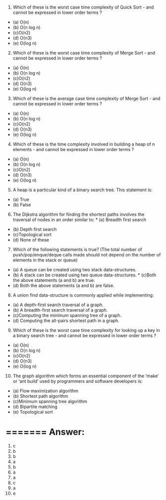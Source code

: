 1. Which of these is the worst case time complexity of Quick Sort - and cannot be expressed in lower order terms ?
  * (a) O(n)
  * (b) O(n log n)
  * (c)O(n2)
  * (d) O(n3)
  * (e) O(log n)

2. Which of these is the worst case time complexity of Merge Sort - and cannot be expressed in lower order terms ?
  * (a) O(n)
  * (b) O(n log n)
  * (c)O(n2)
  * (d) O(n3)
  * (e) O(log n)

3. Which of these is the average case time complexity of Merge Sort - and cannot be expressed in lower order terms ?

  * (a) O(n)
  * (b) O(n log n)
  * (c)O(n2)
  * (d) O(n3)
  * (e) O(log n)

4. Which of these is the time complexity involved in building a heap of n elements - and cannot be expressed in lower order terms ?

  * (a) O(n)
  * (b) O(n log n)
  * (c)O(n2)
  * (d) O(n3)
  * (e) O(log n)

5. A heap is a particular kind of a binary search tree. This statement is:
  * (a) True
  * (b) False

6. The Dijkstra algorithm for finding the shortest paths involves the traversal of nodes in an order similar to:   * (a) Breadth first search
  * (b) Depth first search
  * (c)Topological sort
  * (d) None of these

7. Which of the following statements is true? (The total number of push/pop/enque/deque calls made should not depend on the number of elements in the stack or queue)
  * (a) A queue can be created using two stack data-structures.
  * (b) A stack can be created using two queue data-structures.   * (c)Both the above statements (a and b) are true.
  * (d) Both the above statements (a and b) are false.

8. A union find data-structure is commonly applied while implementing:
  * (a) A depth-first search traversal of a graph.
  * (b) A breadth-first search traversal of a graph.
  * (c)Computing the minimum spanning tree of a graph.
  * (d) Computing the all-pairs shortest path in a graph.

9. Which of these is the worst case time complexity for looking up a key in a binary search tree - and cannot be expressed in lower order terms ?

  * (a) O(n)
  * (b) O(n log n)
  * (c)O(n2)
  * (d) O(n3)
  * (e) O(log n)

10. The graph algorithm which forms an essential component of the ‘make’ or ‘ant build’ used by programmers and software developers is:

  * (a) Flow maximization algorithm 
  * (b) Shortest path algorithm
  * (c)Minimum spanning tree algorithm
  * (d) Bipartite matching
  * (e) Topological sort


=======
Answer:
=======
1. c
2. b
3. b
4. a
5. b
6. a
7. a
8. c
9. a
10. e

